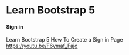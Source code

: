 # Learn Bootstrap 5

#### Sign in
Learn Bootstrap 5 How To Create a Sign in Page
https://youtu.be/F6ymaf_Fajo